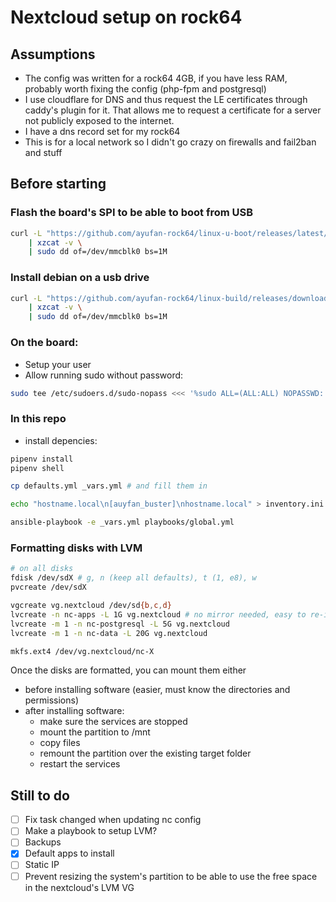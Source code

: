 # Nextcloud setup on rock64


## Assumptions

* The config was written for a rock64 4GB, if you have less RAM, probably worth fixing the config (php-fpm and postgresql)
* I use cloudflare for DNS and thus request the LE certificates through caddy's plugin for it. That allows me to request a certificate for a server not publicly exposed to the internet.
* I have a dns record set for my rock64
* This is for a local network so I didn't go crazy on firewalls and fail2ban and stuff


## Before starting

### Flash the board's SPI to be able to boot from USB

```bash
curl -L "https://github.com/ayufan-rock64/linux-u-boot/releases/latest/download/u-boot-flash-spi-rock64.img.xz" \
    | xzcat -v \
    | sudo dd of=/dev/mmcblk0 bs=1M
```

### Install debian on a usb drive

```bash
curl -L "https://github.com/ayufan-rock64/linux-build/releases/download/0.9.14/buster-minimal-rock64-0.9.14-1159-arm64.img.xz" \
    | xzcat -v \
    | sudo dd of=/dev/mmcblk0 bs=1M
```

### On the board:

* Setup your user
* Allow running sudo without password:
```bash
sudo tee /etc/sudoers.d/sudo-nopass <<< '%sudo ALL=(ALL:ALL) NOPASSWD: ALL'
```

### In this repo

* install depencies:
```bash
pipenv install
pipenv shell

cp defaults.yml _vars.yml # and fill them in

echo "hostname.local\n[auyfan_buster]\nhostname.local" > inventory.ini

ansible-playbook -e _vars.yml playbooks/global.yml
```


### Formatting disks with LVM

```bash
# on all disks
fdisk /dev/sdX # g, n (keep all defaults), t (1, e8), w
pvcreate /dev/sdX

vgcreate vg.nextcloud /dev/sd{b,c,d}
lvcreate -n nc-apps -L 1G vg.nextcloud # no mirror needed, easy to re-install
lvcreate -m 1 -n nc-postgresql -L 5G vg.nextcloud
lvcreate -m 1 -n nc-data -L 20G vg.nextcloud

mkfs.ext4 /dev/vg.nextcloud/nc-X
```

Once the disks are formatted, you can mount them either
* before installing software (easier, must know the directories and permissions)
* after installing software:
  * make sure the services are stopped
  * mount the partition to /mnt
  * copy files
  * remount the partition over the existing target folder
  * restart the services

## Still to do

* [ ] Fix task changed when updating nc config
* [ ] Make a playbook to setup LVM?
* [ ] Backups
* [x] Default apps to install
* [ ] Static IP
* [ ] Prevent resizing the system's partition to be able to use the free space in the nextcloud's LVM VG
